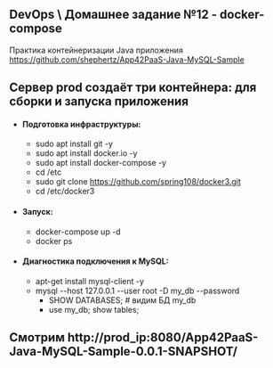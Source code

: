 ## DevOps \ Домашнее задание №12 - docker-compose

Практика контейнеризации Java приложения https://github.com/shephertz/App42PaaS-Java-MySQL-Sample



## Сервер prod создаёт три контейнера: для сборки и запуска приложения
  - #### Подготовка инфраструктуры:
    - sudo apt install git -y
    - sudo apt install docker.io -y
    - sudo apt install docker-compose -y
    - cd /etc
    - sudo git clone https://github.com/spring108/docker3.git
    - cd /etc/docker3
  - #### Запуск:
    - docker-compose up -d
    - docker ps
  - #### Диагностика подключения к MySQL:
    - apt-get install mysql-client -y
    - mysql --host 127.0.0.1 --user root -D my_db --password
      - SHOW DATABASES; # видим БД my_db
      - use my_db; show tables;



## Смотрим http://prod_ip:8080/App42PaaS-Java-MySQL-Sample-0.0.1-SNAPSHOT/
